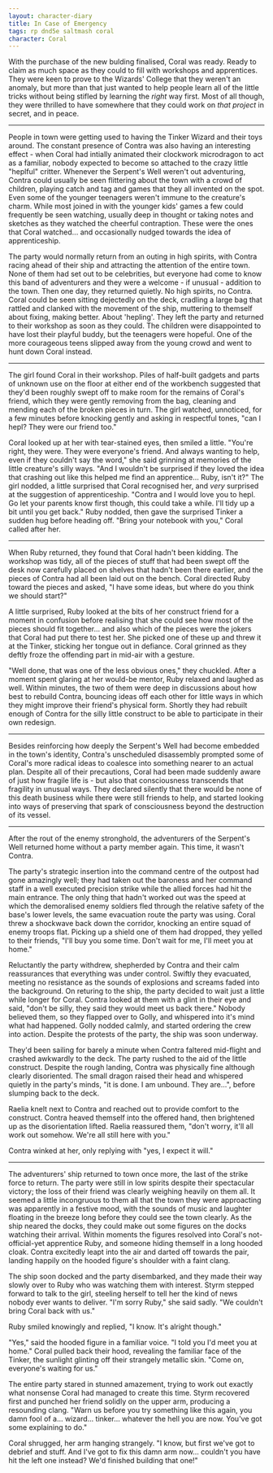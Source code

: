 ```yaml
---
layout: character-diary
title: In Case of Emergency
tags: rp dnd5e saltmash coral
character: Coral
---
```


With the purchase of the new bulding finalised, Coral was ready. Ready to claim as much space as they could to fill with
workshops and apprentices. They were keen to prove to the Wizards' College that they weren't an anomaly, but more than
that just wanted to help people learn all of the little tricks without being stifled by learning the *right* way first.
Most of all though, they were thrilled to have somewhere that they could work on *that project* in secret, and in peace.

---

People in town were getting used to having the Tinker Wizard and their toys around. The constant presence of Contra was
also having an interesting effect - when Coral had intially animated their clockwork microdragon to act as a familiar,
nobody expected to become so attached to the crazy little "heplful" critter. Whenever the Serpent's Well weren't out
adventuring, Contra could usually be seen flittering about the town with a crowd of children, playing catch and tag and
games that they all invented on the spot. Even some of the younger teenagers weren't immune to the creature's charm.
While most joined in with the younger kids' games a few could frequently be seen watching, usually deep in thought or
taking notes and sketches as they watched the cheerful contraption. These were the ones that Coral watched... and
occasionally nudged towards the idea of apprenticeship.

The party would normally return from an outing in high spirits, with Contra racing ahead of their ship and attracting
the attention of the entire town.  None of them had set out to be celebrities, but everyone had come to know this band
of adventurers and they were a welcome - if unusual - addition to the town.  Then one day, they returned quietly. No
high spirits, no Contra. Coral could be seen sitting dejectedly on the deck, cradling a large bag that rattled and
clanked with the movement of the ship, muttering to themself about fixing, making better. About 'hepling'. They left the
party and returned to their workshop as soon as they could. The children were disappointed to have lost their playful
buddy, but the teenagers were hopeful. One of the more courageous teens slipped away from the young crowd and went to
hunt down Coral instead.

---

The girl found Coral in their workshop. Piles of half-built gadgets and parts of unknown use on the floor at either end
of the workbench suggested that they'd been roughly swept off to make room for the remains of Coral's friend, which they
were gently removing from the bag, cleaning and mending each of the broken pieces in turn. The girl watched, unnoticed,
for a few minutes before knocking gently and asking in respectful tones, "can I hepl? They were our friend too."

Coral looked up at her with tear-stained eyes, then smiled a little. "You're right, they were. They were everyone's
friend. And always wanting to help, even if they couldn't say the word," she said grinning at memories of the little
creature's silly ways. "And I wouldn't be surprised if they loved the idea that crashing out like this helped me find an
apprentice... Ruby, isn't it?" The girl nodded, a little surprised that Coral recognised her, and *very* surprised at
the suggestion of apprenticeship. "Contra and I would love you to hepl. Go let your parents know first though, this
could take a while. I'll tidy up a bit until you get back." Ruby nodded, then gave the surprised Tinker a sudden hug
before heading off. "Bring your notebook with you," Coral called after her.

---

When Ruby returned, they found that Coral hadn't been kidding. The workshop was tidy, all of the pieces of stuff that
had been swept off the desk now carefully placed on shelves that hadn't been there earlier, and the pieces of Contra had
all been laid out on the bench. Coral directed Ruby toward the pieces and asked, "I have some ideas, but where do you
think we should start?"

A little surprised, Ruby looked at the bits of her construct friend for a moment in confusion before realising that she
could see how most of the pieces should fit together... and also which of the pieces were the jokers that Coral had put
there to test her. She picked one of these up and threw it at the Tinker, sticking her tongue out in defiance. Coral
grinned as they deftly froze the offending part in mid-air with a gesture.

"Well done, that was one of the less obvious ones," they chuckled. After a moment spent glaring at her would-be mentor,
Ruby relaxed and laughed as well.  Within minutes, the two of them were deep in discussions about how best to rebuild
Contra, bouncing ideas off each other for little ways in which they might improve their friend's physical form. Shortly
they had rebuilt enough of Contra for the silly little construct to be able to participate in their own redesign.

---

Besides reinforcing how deeply the Serpent's Well had become embedded in the town's identity, Contra's unscheduled
disassembly prompted some of Coral's more radical ideas to coalesce into something nearer to an actual plan. Despite all
of their precautions, Coral had been made suddenly aware of just how fragile life is - but also that consciousness
transcends that fragility in unusual ways.  They declared silently that there would be none of this death business while
there were still friends to help, and started looking into ways of preserving that spark of consciousness beyond the
destruction of its vessel.

---

After the rout of the enemy stronghold, the adventurers of the Serpent's Well returned home without a party member
again. This time, it wasn't Contra.

The party's strategic insertion into the command centre of the outpost had gone amazingly well; they had taken out the
baroness and her command staff in a well executed precision strike while the allied forces had hit the main entrance.
The only thing that hadn't worked out was the speed at which the demoralised enemy soldiers fled through the relative
safety of the base's lower levels, the same evacuation route the party was using. Coral threw a shockwave back down the
corridor, knocking an entire squad of enemy troops flat. Picking up a shield one of them had dropped, they yelled to
their friends, "I'll buy you some time. Don't wait for me, I'll meet you at home."

Reluctantly the party withdrew, shepherded by Contra and their calm reassurances that everything was under control.
Swiftly they evacuated, meeting no resistance as the sounds of explosions and screams faded into the background. On
returing to the ship, the party decided to wait just a little while longer for Coral. Contra looked at them with a glint
in their eye and said, "don't be silly, they said they would meet us back there." Nobody believed them, so they flapped
over to Golly, and whispered into it's mind what had happened. Golly nodded calmly, and started ordering the crew into
action. Despite the protests of the party, the ship was soon underway.

They'd been sailing for barely a minute when Contra faltered mid-flight and crashed awkwardly to the deck. The party
rushed to the aid of the little construct. Despite the rough landing, Contra was physically fine although clearly
disoriented. The small dragon raised their head and whispered quietly in the party's minds, "it is done. I am unbound.
They are...", before slumping back to the deck.

Raelia knelt next to Contra and reached out to provide comfort to the construct. Contra heaved themself into the offered
hand, then brightened up as the disorientation lifted. Raelia reassured them, "don't worry, it'll all work out somehow.
We're all still here with you."

Contra winked at her, only replying with "yes, I expect it will."

---

The adventurers' ship returned to town once more, the last of the strike force to return. The party were still in low
spirits despite their spectacular victory; the loss of their friend was clearly weighing heavily on them all. It seemed
a little incongruous to them all that the town they were approacting was apparently in a festive mood, with the sounds
of music and laughter floating in the breeze long before they could see the town clearly. As the ship neared the docks,
they could make out some figures on the docks watching their arrival. Within moments the figures resolved into Coral's
not-official-yet apprentice Ruby, and someone hiding themself in a long hooded cloak. Contra excitedly leapt into the
air and darted off towards the pair, landing happily on the hooded figure's shoulder with a faint clang.

The ship soon docked and the party disembarked, and they made their way slowly over to Ruby who was watching them with
interest. Styrm stepped forward to talk to the girl, steeling herself to tell her the kind of news nobody ever wants to
deliver. "I'm sorry Ruby," she said sadly. "We couldn't bring Coral back with us."

Ruby smiled knowingly and replied, "I know. It's alright though."

"Yes," said the hooded figure in a familiar voice. "I told you I'd meet you at home." Coral pulled back their hood,
revealing the familiar face of the Tinker, the sunlight glinting off their strangely metallic skin. "Come on, everyone's
waiting for us."

The entire party stared in stunned amazement, trying to work out exactly what nonsense Coral had managed to create this
time. Styrm recovered first and punched her friend solidly on the upper arm, producing a resounding clang. "Warn us
before you try something like this again, you damn fool of a... wizard... tinker... whatever the hell you are now.
You've got some explaining to do."

Coral shrugged, her arm hanging strangely. "I know, but first we've got to debrief and stuff. And I've got to fix this
damn arm now... couldn't you have hit the left one instead? We'd finished building that one!"

